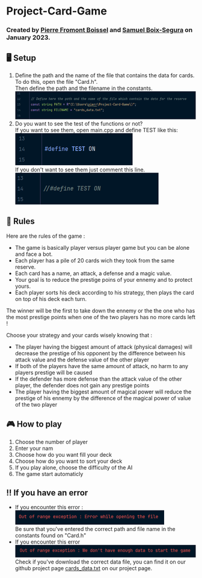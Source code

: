 # Project-Card-Game

### Created by <a href="https://github.com/Pierrafrom" target="_blank">Pierre Fromont Boissel</a> and <a href="https://github.com/Samuelito78" target="_blank">Samuel Boix-Segura</a> on January 2023. <br>

## 🖥️ Setup
1. Define the path and the name of the file that contains the data for cards. <br>
To do this, open the file "Card.h". <br>
Then define the path and the filename in the constants.
![Path](img/Path.PNG)
2. Do you want to see the test of the functions or not? <br>
If you want to see them, open main.cpp and define TEST like this: <br>
![testOn](img/testOn.PNG) <br>
If you don't want to see them just comment this line. <br>
![testOff](img/testOff.PNG)

## 📃 Rules
Here are the rules of the game : <br>
- The game is basically player versus player game but you can be alone and face a bot.
- Each player has a pile of 20 cards wich they took from the same reserve.
- Each card has a name, an attack, a defense and a magic value.
- Your goal is to reduce the prestige poins of your ennemy and to protect yours.
- Each player sorts his deck according to his strategy, then plays the card on top of his deck each turn. <br>

The winner will be the first to take down the ennemy or the the one who has the most prestige points when one of the two players has no more cards left !

Choose your strategy and your cards wisely knowing that : <br>
- The player having the biggest amount of attack (physical damages) will decrease the prestige of his
  opponent by the difference between his attack value and the defense value of the other player
- If both of the players have the same amount of attack, no harm to any players prestige will be caused
- If the defender has more defense than the attack value of the other player, the defender
  does not gain any prestige points
- The player having the biggest amount of magical power will reduce
  the prestige of his ennemy by the difference of the magical power of value of the two player <br>

## 🎮 How to play
1. Choose the number of player 
2. Enter your nam
3. Choose how do you want fill your deck
4. Choose how do you want to sort your deck
5. If you play alone, choose the difficulty of the AI
6. The game start automaticly

## ‼️ If you have an error
- If you encounter this error :<br>
  ![error](img/fileOpen.PNG)<br>
  Be sure that you've entered the correct path and file name in the constants found on "Card.h"
- If you encounter this error<br>
  ![error](img/data.PNG)<br>
  Check if you've download the correct data file, you can find it on our github project page <a href="https://github.com/Pierrafrom/Project-Card-Game/blob/main/cards_data.txt" target="_blank">cards_data.txt</a> on our project page.
